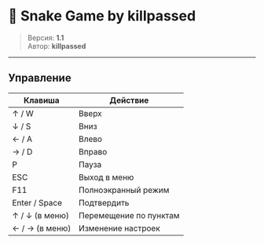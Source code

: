 # 🐍 Snake Game by killpassed

> Версия: **1.1**  
> Автор: **killpassed**

---

## Управление

| Клавиша | Действие |
|----------|-----------|
| ↑ / W | Вверх |
| ↓ / S | Вниз |
| ← / A | Влево |
| → / D | Вправо |
| P | Пауза |
| ESC | Выход в меню |
| F11 | Полноэкранный режим |
| Enter / Space | Подтвердить |
| ↑ / ↓ (в меню) | Перемещение по пунктам |
| ← / → (в меню) | Изменение настроек |
